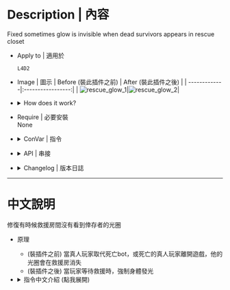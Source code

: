 # Description | 內容
Fixed sometimes glow is invisible when dead survivors appears in rescue closet

* Apply to | 適用於
	```
	L4D2
	```

* Image | 圖示
	| Before (裝此插件之前)  			| After (裝此插件之後) |
	| -------------|:-----------------:|
	| ![rescue_glow_1](image/rescue_glow_1.gif)|![rescue_glow_2](image/rescue_glow_2.gif)|

* <details><summary>How does it work?</summary>

	* (Before) When bots take over dead player, or player takes over dead bot, the glow will be invisible when in rescue closet
		* [Left 4 Dead 2: No Glow in Rescue Closet](https://steamcommunity.com/app/550/discussions/0/1643170903495915797/)
	* (After) Make dead player glow appear when player is awaiting rescue
</details>

* Require | 必要安裝
<br/>None

* <details><summary>ConVar | 指令</summary>

    * cfg/sourcemod/rescue_glow.cfg
        ```php
		// 0=Plugin off, 1=Plugin on.
		rescue_glow_enable "1"

		// Color of survivor glow in rescue closet, Three values between 0-255 separated by spaces. RGB Color255 - Red Green Blue.
		rescue_glow_color "255 102 0"

		// If 1, Glow will be flashing
		rescue_glow_flash "1"
        ```
</details>

* <details><summary>API | 串接</summary>

	* [rescue_glow.inc](scripting\include\rescue_glow.inc)
		```php
		library name: rescue_glow
		```
</details>

* <details><summary>Changelog | 版本日誌</summary>

	* v1.0h (2024-8-11)
		* Change another method to detect if dead survivor apprears in rescue closet.
		* Avoid to use PostThinkPost, cost cpu a lot every game frame
		* Update cvars

	* v2.3
		* [Original plugin by little_froy](https://forums.alliedmods.net/showthread.php?t=348762)
</details>

- - - -
# 中文說明
修復有時候救援房間沒有看到倖存者的光圈

* 原理
	* (裝插件之前) 當真人玩家取代死亡bot，或死亡的真人玩家離開遊戲，他的光圈會在救援房消失
	* (裝插件之後) 當玩家等待救援時，強制身體發光

* <details><summary>指令中文介紹 (點我展開)</summary>

    * cfg/sourcemod/rescue_glow.cfg
        ```php
		// 0=關閉插件, 1=啟動插件
		rescue_glow_enable "1"

		// 等待救援時光圈的顏色，填入RGB三色 (三個數值介於0~255，需要空格) [-1: 隨機顏色]
		rescue_glow_color "255 102 0"

		// 為1時，光圈會閃爍
		rescue_glow_flash "1"
        ```
</details>
